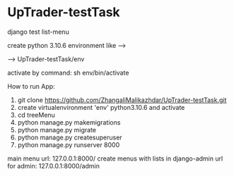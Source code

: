 # UpTrader-testTask
django test list-menu

create python 3.10.6 environment like -->

-->  UpTrader-testTask/env

activate by command: sh env/bin/activate

How to run App:
1) git clone https://github.com/ZhangaliMalikazhdar/UpTrader-testTask.git
2) create virtualenvironment 'env' python3.10.6 and activate
3) cd treeMenu
4) python manage.py makemigrations
5) python manage.py migrate
6) python manage.py createsuperuser
7) python manage.py runserver 8000

main menu url: 127.0.0.1:8000/
create menus with lists in django-admin 
url for admin: 127.0.0.1:8000/admin